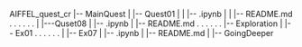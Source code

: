 AIFFEL_quest_cr
|-- MainQuest
|   |-- Quest01
|   |   |-- .ipynb
|   |   |-- README.md
.       .
.       .
.       .
|   |---Quset08
|       |-- .ipynb
|       |-- README.md
.       .
.       .
.       .
|-- Exploration
|   |-- Ex01
.   .
.   .
.   .
|   |-- Ex07
|       |-- .ipynb
|       |-- README.md
|
|-- GoingDeeper
